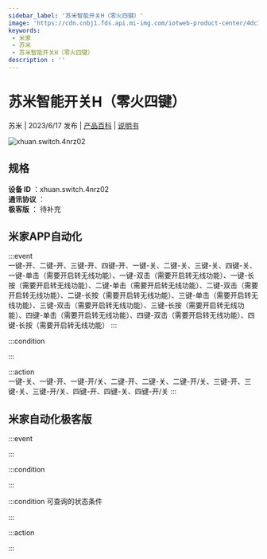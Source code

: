 ```yaml
---
sidebar_label: '苏米智能开关H（零火四键）'
image: 'https://cdn.cnbj1.fds.api.mi-img.com/iotweb-product-center/4dc72a35d9b847298a9ac530da2a1fcc_1684492157490.png?GalaxyAccessKeyId=AKVGLQWBOVIRQ3XLEW&Expires=9223372036854775807&Signature=fRmG+BEdmLnpb1UWzIp6LJbrgcM='
keywords: 
 - 米家
 - 苏米
 - 苏米智能开关H（零火四键）
description : ''
---
```

# 苏米智能开关H（零火四键）

苏米 | 2023/6/17 发布 | [产品百科](https://home.mi.com/webapp/content/baike/product/index.html?model=xhuan.switch.4nrz02/) | [说明书](https://home.mi.com/views/introduction.html?model=xhuan.switch.4nrz02&region=cn)

![xhuan.switch.4nrz02](https://cdn.cnbj1.fds.api.mi-img.com/iotweb-product-center/4dc72a35d9b847298a9ac530da2a1fcc_1684492157490.png?GalaxyAccessKeyId=AKVGLQWBOVIRQ3XLEW&Expires=9223372036854775807&Signature=fRmG+BEdmLnpb1UWzIp6LJbrgcM=)

## 规格  
> 
**设备 ID** ：xhuan.switch.4nrz02  
**通讯协议** ：  
**极客版**  ： 待补充 


## 米家APP自动化  

:::event  
一键-开、二键-开、三键-开、四键-开、一键-关、二键-关、三键-关、四键-关、一键-单击（需要开启转无线功能）、一键-双击（需要开启转无线功能）、一键-长按（需要开启转无线功能）、二键-单击（需要开启转无线功能）、二键-双击（需要开启转无线功能）、二键-长按（需要开启转无线功能）、三键-单击（需要开启转无线功能）、三键-双击（需要开启转无线功能）、三键-长按（需要开启转无线功能）、四键-单击（需要开启转无线功能）、四键-双击（需要开启转无线功能）、四键-长按（需要开启转无线功能）
:::

:::condition  

:::

:::action   
一键-关、一键-开、一键-开/关、二键-开、二键-关、二键-开/关、三键-开、三键-关、三键-开/关、四键-开、四键-关、四键-开/关
:::

## 米家自动化极客版  

:::event  

:::

:::condition  

:::

:::condition 可查询的状态条件  

:::

:::action  

:::

        
